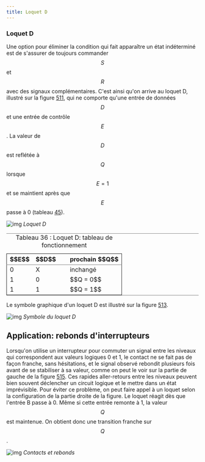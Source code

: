 ```yaml
---
title: Loquet D
---
```


### Loquet D

Une option pour éliminer la condition qui fait apparaître un état
indéterminé est de s'assurer de toujours commander $$S$$ et $$R $$
avec des signaux complémentaires. C'est ainsi qu'on arrive au loquet
D, illustré sur la figure [511](#orgfe9139f), qui ne comporte qu'une entrée de
données $$D$$ et une entrée de contrôle $$E$$. La valeur de $$D$$ est
reflétée à $$Q$$ lorsque $$E=1$$ et se maintient après que $$E$$ passe
à 0 (tableau [45](#org5107763)).

![img]({{site.baseurl}}/img/Dlatch.svg "Loquet D")
*Loquet D*

<table id="org5107763" border="2" cellspacing="0" cellpadding="6" rules="groups" frame="hsides">
<caption class="t-above"><span class="table-number">Tableau 36 :</span> Loquet D: tableau de fonctionnement</caption>

<colgroup>
<col  class="org-right" />

<col  class="org-right" />

<col  class="org-left" />

<col  class="org-left" />
</colgroup>
<thead>
<tr>
<th scope="col" class="org-right">$$E$$</th>
<th scope="col" class="org-right">$$D$$</th>
<th scope="col" class="org-left">&#xa0;</th>
<th scope="col" class="org-left">prochain $$Q$$</th>
</tr>
</thead>

<tbody>
<tr>
<td class="org-right">0</td>
<td class="org-right">X</td>
<td class="org-left">&#xa0;</td>
<td class="org-left">inchangé</td>
</tr>


<tr>
<td class="org-right">1</td>
<td class="org-right">0</td>
<td class="org-left">&#xa0;</td>
<td class="org-left">$$Q = 0$$</td>
</tr>


<tr>
<td class="org-right">1</td>
<td class="org-right">1</td>
<td class="org-left">&#xa0;</td>
<td class="org-left">$$Q = 1$$</td>
</tr>
</tbody>
</table>

Le symbole graphique d'un loquet D est illustré sur la figure [513](#org1d304f4).

![img]({{site.baseurl}}/img/schema_latchD.svg "Symbole du loquet D")
*Symbole du loquet D*


## Application: rebonds d'interrupteurs

Lorsqu'on utilise un interrupteur pour commuter un signal entre les
niveaux qui correspondent aux valeurs logiques 0 et 1, le contact ne
se fait pas de façon franche, sans hésitations, et le signal observé
rebondit plusieurs fois avant de se stabiliser à sa valeur, comme on
peut le voir sur la partie de gauche de la figure [515](#orgb820f39). Ces
rapides aller-retours entre les niveaux peuvent bien souvent
déclencher un circuit logique et le mettre dans un état
imprévisible. Pour éviter ce problème, on peut faire appel à un loquet
selon la configuration de la partie droite de la figure. Le loquet
réagit dès que l'entrée B passe à 0. Même si cette entrée remonte à 1,
la valeur $$Q$$ est maintenue. On obtient donc une transition franche sur
$$Q$$.

![img]({{site.baseurl}}/img/debounce.svg "Contacts et rebonds")
*Contacts et rebonds*
